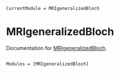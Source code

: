 ```@meta
CurrentModule = MRIgeneralizedBloch
```

# MRIgeneralizedBloch

Documentation for [MRIgeneralizedBloch](https://github.com/JakobAsslaender/MRIgeneralizedBloch.jl).

```@index
```

```@autodocs
Modules = [MRIgeneralizedBloch]
```
